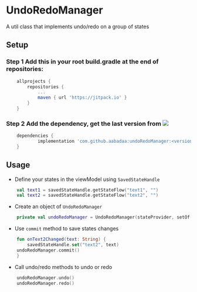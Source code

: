 # UndoRedoManager
A util class that implements undo/redo on a group of states
## Setup
### Step 1 Add this in your root build.gradle at the end of repositories:
```groovy
	allprojects {
		repositories {
			...
			maven { url 'https://jitpack.io' }
		}
	}
 ```
### Step 2 Add the dependency, get the last version from [![](https://jitpack.io/v/aabadaa/undoRedoManager.svg)](https://jitpack.io/#aabadaa/undoRedoManager)
```groovy
	dependencies {
	        implementation 'com.github.aabadaa:undoRedoManager:<version>'
	}
```	
## Usage
- Define your states in the viewModel using ```SavedStateHandle``` 
```kotlin
    val text1 = savedStateHandle.getStateFlow("text1", "")
    val text2 = savedStateHandle.getStateFlow("text2", "")
```
 - Create an object of ```UndoRedoManager```
 ```kotlin
     private val undoRedoManager = UndoRedoManager(stateProvider, setOf("text1", "text2"), maxSize = 100)
```
- Use ```commit``` method to save states changes
```kotlin
    fun onText2Changed(text: String) {
        savedStateHandle.set("text2", text)
	undoRedoManager.commit()
    }
```
- Call undo/redo methods to undo or redo 
```kotlin
    undoRedoManager.undo()
    undoRedoManager.redo()
```
